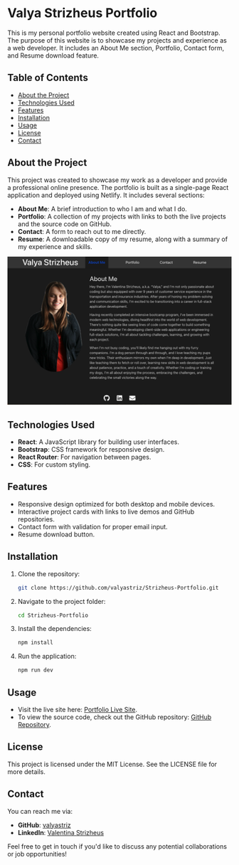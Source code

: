 # Valya Strizheus Portfolio

This is my personal portfolio website created using React and Bootstrap. The purpose of this website is to showcase my projects and experience as a web developer. It includes an About Me section, Portfolio, Contact form, and Resume download feature.

## Table of Contents
- [About the Project](#about-the-project)
- [Technologies Used](#technologies-used)
- [Features](#features)
- [Installation](#installation)
- [Usage](#usage)
- [License](#license)
- [Contact](#contact)

## About the Project
This project was created to showcase my work as a developer and provide a professional online presence. The portfolio is built as a single-page React application and deployed using Netlify. It includes several sections:
- **About Me**: A brief introduction to who I am and what I do.
- **Portfolio**: A collection of my projects with links to both the live projects and the source code on GitHub.
- **Contact**: A form to reach out to me directly.
- **Resume**: A downloadable copy of my resume, along with a summary of my experience and skills.

![Portfolio Screenshot](./src/assets/portfolioSnapshot.png)

## Technologies Used
- **React**: A JavaScript library for building user interfaces.
- **Bootstrap**: CSS framework for responsive design.
- **React Router**: For navigation between pages.
- **CSS**: For custom styling.

## Features
- Responsive design optimized for both desktop and mobile devices.
- Interactive project cards with links to live demos and GitHub repositories.
- Contact form with validation for proper email input.
- Resume download button.

## Installation
1. Clone the repository:
    ```bash
    git clone https://github.com/valyastriz/Strizheus-Portfolio.git
    ```
2. Navigate to the project folder:
    ```bash
    cd Strizheus-Portfolio
    ```
3. Install the dependencies:
    ```bash
    npm install
    ```
4. Run the application:
    ```bash
    npm run dev
    ```

## Usage
- Visit the live site here: [Portfolio Live Site](https://clever-gnome-da8aaf.netlify.app/).
- To view the source code, check out the GitHub repository: [GitHub Repository](https://github.com/valyastriz/Strizheus-Portfolio.git).

## License
This project is licensed under the MIT License. See the LICENSE file for more details.

## Contact
You can reach me via:
- **GitHub**: [valyastriz](https://github.com/valyastriz)
- **LinkedIn**: [Valentina Strizheus](https://www.linkedin.com/in/valya-strizheus-b9380a2a2)

Feel free to get in touch if you'd like to discuss any potential collaborations or job opportunities!